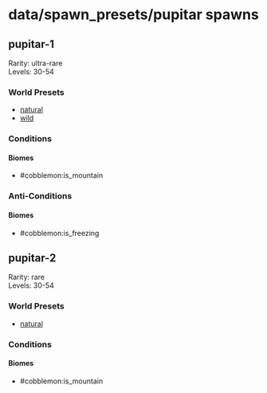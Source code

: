 # data/spawn_presets/pupitar spawns  
  
## pupitar-1  
Rarity: ultra-rare  
Levels: 30-54  
  
### World Presets  
* [natural](/data/world_presets/natural.md)  
* [wild](/data/world_presets/wild.md)  
  
### Conditions  
  
#### Biomes  
  * #cobblemon:is_mountain
  
  
### Anti-Conditions  
  
#### Biomes  
  * #cobblemon:is_freezing
  
  
## pupitar-2  
Rarity: rare  
Levels: 30-54  
  
### World Presets  
* [natural](/data/world_presets/natural.md)  
  
### Conditions  
  
#### Biomes  
  * #cobblemon:is_mountain
  
